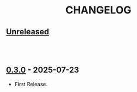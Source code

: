 <div align="center" id="top">
    <h1>CHANGELOG</h1>
</div>
<!-- BEGIN BODY
###################################################-->

## [Unreleased]
<br><br>



<!-- 0.3.0 - Command Structure
============================================ -->
## [0.3.0] - 2025-07-23
<div>
    <ul>
        <li>First Release.</li>
    </ul>
    <br>
<div>



<!-- FOOTER
###################################################-->


<!-- UNRELEASEED -->
[unreleased]: https://github.com/noml-lang/noml-rust/compare/v0.3.0...HEAD

<!-- PRE-RELEASE -->
[0.4.0]: https://github.com/noml-lang/noml-rust/compare/v0.3.0...v0.4.0
[0.3.0]: https://github.com/noml-lang/noml-rust/compare/v0.3.0...HEAD


